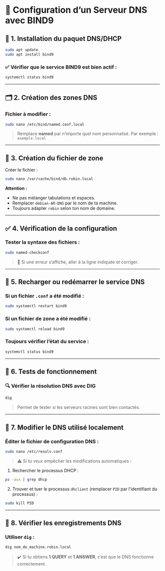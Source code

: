 # 📡 Configuration d’un Serveur DNS avec BIND9

## 🧱 1. Installation du paquet DNS/DHCP

```bash
sudo apt update
sudo apt install bind9
```

### ✅ Vérifier que le service BIND9 est bien actif :

```bash
systemctl status bind9
```

---

## 🗂️ 2. Création des zones DNS

### Fichier à modifier :

```bash
sudo nano /etc/bind/named.conf.local
```

> Remplace **named** par n’importe quel nom personnalisé. Par exemple : `exemple.local`

---

## 📄 3. Création du fichier de zone

Créer le fichier :

```bash
sudo nano /var/cache/bind/db.robin.local
```

**Attention :**
- Ne pas mélanger tabulations et espaces.
- Remplacer `debian-AR-DNS` par le nom de ta machine.
- Toujours adapter `robin` selon ton nom de domaine.

---

## ✅ 4. Vérification de la configuration

### Tester la syntaxe des fichiers :

```bash
sudo named-checkconf
```

> 🔧 Si une erreur s’affiche, aller à la ligne indiquée et corriger.

---

## 🔄 5. Recharger ou redémarrer le service DNS

### Si un fichier `.conf` a été modifié :

```bash
sudo systemctl restart bind9
```

### Si un fichier de zone a été modifié :

```bash
sudo systemctl reload bind9
```

### Toujours vérifier l’état du service :

```bash
systemctl status bind9
```

---

## 🧪 6. Tests de fonctionnement

### 🔍 Vérifier la résolution DNS avec DIG

```bash
dig
```

> Permet de tester si les serveurs racines sont bien contactés.

---

## 🧭 7. Modifier le DNS utilisé localement

### Éditer le fichier de configuration DNS :

```bash
sudo nano /etc/resolv.conf
```

> ⚠️ Si tu veux empêcher les modifications automatiques :

1. Rechercher le processus DHCP :

```bash
ps -aux | grep dhcp
```

2. Trouver et tuer le processus `dhclient` (remplacer `PID` par l’identifiant du processus) :

```bash
sudo kill PID
```

---

## 🔁 8. Vérifier les enregistrements DNS

### Utiliser `dig` :

```bash
dig nom_de_machine.robin.local
```

> ✔️ Si tu obtiens **1 QUERY** et **1 ANSWER**, c’est que le DNS fonctionne correctement.
